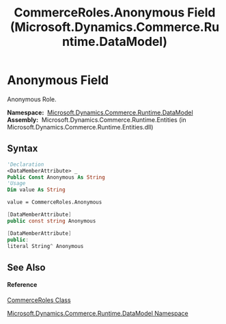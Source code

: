 ﻿---
title: CommerceRoles.Anonymous Field (Microsoft.Dynamics.Commerce.Runtime.DataModel)
TOCTitle: Anonymous Field
ms:assetid: F:Microsoft.Dynamics.Commerce.Runtime.DataModel.CommerceRoles.Anonymous
ms:mtpsurl: https://technet.microsoft.com/en-us/library/microsoft.dynamics.commerce.runtime.datamodel.commerceroles.anonymous(v=AX.60)
ms:contentKeyID: 62209462
ms.date: 05/18/2015
mtps_version: v=AX.60
f1_keywords:
- Microsoft.Dynamics.Commerce.Runtime.DataModel.CommerceRoles.Anonymous
dev_langs:
- CSharp
- C++
- VB
---

# Anonymous Field

Anonymous Role.

**Namespace:**  [Microsoft.Dynamics.Commerce.Runtime.DataModel](microsoft-dynamics-commerce-runtime-datamodel-namespace.md)  
**Assembly:**  Microsoft.Dynamics.Commerce.Runtime.Entities (in Microsoft.Dynamics.Commerce.Runtime.Entities.dll)

## Syntax

``` vb
'Declaration
<DataMemberAttribute> _
Public Const Anonymous As String
'Usage
Dim value As String

value = CommerceRoles.Anonymous
```

``` csharp
[DataMemberAttribute]
public const string Anonymous
```

``` c++
[DataMemberAttribute]
public:
literal String^ Anonymous
```

## See Also

#### Reference

[CommerceRoles Class](commerceroles-class-microsoft-dynamics-commerce-runtime-datamodel.md)

[Microsoft.Dynamics.Commerce.Runtime.DataModel Namespace](microsoft-dynamics-commerce-runtime-datamodel-namespace.md)

